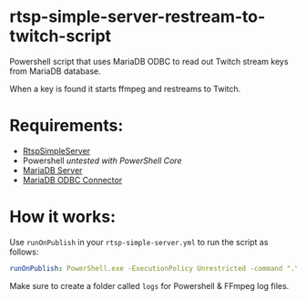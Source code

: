 # rtsp-simple-server-restream-to-twitch-script
Powershell script that uses MariaDB ODBC to read out Twitch stream keys from MariaDB database. 

When a key is found it starts ffmpeg and restreams to Twitch.


# Requirements:
* [RtspSimpleServer](https://github.com/aler9/rtsp-simple-server)
* Powershell *untested with PowerShell Core*
* [MariaDB Server](https://downloads.mariadb.org/)
* [MariaDB ODBC Connector](https://downloads.mariadb.org/connector-odbc/)

# How it works:

Use `runOnPublish` in your `rtsp-simple-server.yml` to run the script as follows: 

```YAML
runOnPublish: PowerShell.exe -ExecutionPolicy Unrestricted -command ".\restream.ps1 -streamPath $RTSP_PATH"
```

Make sure to create a folder called `logs` for Powershell & FFmpeg log files.

